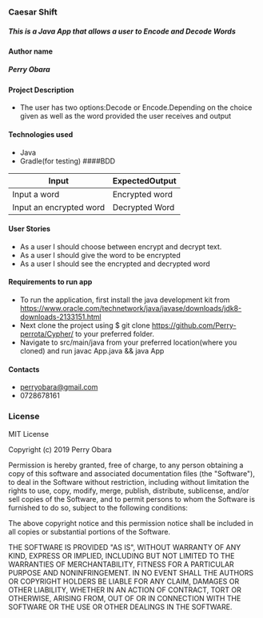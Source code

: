 ### Caesar Shift

##### This is a Java App that allows a user to Encode and Decode Words
#### Author name
##### Perry Obara

#### Project Description
* The user has two options:Decode or Encode.Depending on the choice given as well as the word provided the user receives and output

#### Technologies used
* Java
* Gradle(for testing)
####BDD

| Input  |  ExpectedOutput  |
|---|---|
| Input a word  |Encrypted word    |
|Input an encrypted word   | Decrypted Word  |

#### User Stories

* As a user I should choose between encrypt and decrypt text.
* As a user I should give the word to be encrypted
* As a user I should see the encrypted and decrypted word

#### Requirements to run app

* To run the application, first install the java development kit from https://www.oracle.com/technetwork/java/javase/downloads/jdk8-downloads-2133151.html
* Next clone the project using $ git clone https://github.com/Perry-perrota/Cypher/ to your preferred folder.
* Navigate to src/main/java from your preferred location(where you cloned) and run javac App.java && java App

#### Contacts
* perryobara@gmail.com
* 0728678161

### License
MIT License

Copyright (c) 2019 Perry Obara

Permission is hereby granted, free of charge, to any person obtaining a copy
of this software and associated documentation files (the "Software"), to deal
in the Software without restriction, including without limitation the rights
to use, copy, modify, merge, publish, distribute, sublicense, and/or sell
copies of the Software, and to permit persons to whom the Software is
furnished to do so, subject to the following conditions:

The above copyright notice and this permission notice shall be included in all
copies or substantial portions of the Software.

THE SOFTWARE IS PROVIDED "AS IS", WITHOUT WARRANTY OF ANY KIND, EXPRESS OR
IMPLIED, INCLUDING BUT NOT LIMITED TO THE WARRANTIES OF MERCHANTABILITY,
FITNESS FOR A PARTICULAR PURPOSE AND NONINFRINGEMENT. IN NO EVENT SHALL THE
AUTHORS OR COPYRIGHT HOLDERS BE LIABLE FOR ANY CLAIM, DAMAGES OR OTHER
LIABILITY, WHETHER IN AN ACTION OF CONTRACT, TORT OR OTHERWISE, ARISING FROM,
OUT OF OR IN CONNECTION WITH THE SOFTWARE OR THE USE OR OTHER DEALINGS IN THE
SOFTWARE.